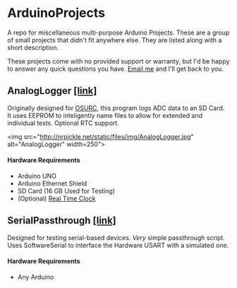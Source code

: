 # ArduinoProjects


A repo for miscellaneous multi-purpose Arduino Projects. These are a group of small projects that didn't fit anywhere else. They are listed along with a short description.

These projects come with no provided support or warranty, but I'd be happy to answer any quick questions you have. <a href="mailto:nick@nickmccomb.net">Email me</a> and I'll get back to you.

## AnalogLogger <a target="_blank" href="https://github.com/Nrpickle/ArduinoProjects/tree/master/Arduino%20UNO/AnalogLogger">[link]</a>
 
Originally designed for <a target="_blank" href="http://groups.engr.oregonstate.edu/osurc/">OSURC</a>, this program logs ADC data to an SD Card. It uses EEPROM to inteligently name files to allow for extended and individual tests. Optional RTC support.

<img src="http://nrpickle.net/static/files/img/AnalogLogger.jpg" alt="AnalogLogger" width=250">

#### Hardware Requirements
 * Arduino UNO
 * Arduino Ethernet Shield
 * SD Card (16 GB Used for Testing)
 * (Optional) <a target="_black" href="https://www.sparkfun.com/products/12708">Real Time Clock</a>

## SerialPassthrough <a target="_blank" href="https://github.com/Nrpickle/ArduinoProjects/tree/master/Arduino%20UNO/SerialPassthrough">[link]</a>

 Designed for testing serial-based devices. _Very_ simple passthrough script. Uses SoftwareSerial to interface the Hardware USART with a simulated one.
 
#### Hardware Requirements
 * Any Arduino
